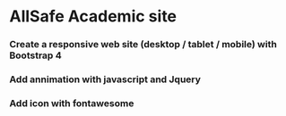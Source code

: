 ﻿# AllSafe Academic site 

### Create a responsive web site  (desktop / tablet / mobile) with Bootstrap 4


### Add annimation with javascript and Jquery 
### Add icon with fontawesome 


